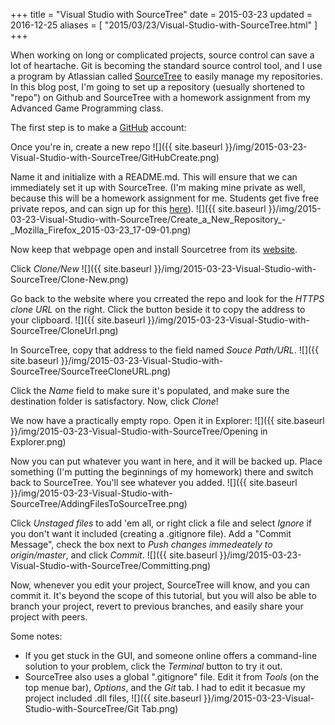 +++
title = "Visual Studio with SourceTree"
date = 2015-03-23
updated = 2016-12-25
aliases = [ "2015/03/23/Visual-Studio-with-SourceTree.html" ]
+++

When working on long or complicated projects, source control can save a lot of heartache. Git is becoming the standard source control tool, and I use a program by Atlassian called [SourceTree](http://sourcetreeapp.com/) to easily manage my repositories. In this blog post, I'm going to set up a repository (uesually shortened to "repo") on Github and SourceTree with a homework assignment from my Advanced Game Programming class.

The first step is to make a [GitHub](https://github.com/) account:

Once you're in, create a new repo
![]({{ site.baseurl }}/img/2015-03-23-Visual-Studio-with-SourceTree/GitHubCreate.png)

Name it and initialize with a README.md. This will ensure that we can immediately set it up with SourceTree. (I'm making mine private as well, because this will be a homework assignment for me. Students get five free private repos, and can sign up for this [here](https://education.github.com/)).
![]({{ site.baseurl }}/img/2015-03-23-Visual-Studio-with-SourceTree/Create_a_New_Repository_-_Mozilla_Firefox_2015-03-23_17-09-01.png)

Now keep that webpage open and install Sourcetree from its [website](http://sourcetreeapp.com/).

Click *Clone/New*
![]({{ site.baseurl }}/img/2015-03-23-Visual-Studio-with-SourceTree/Clone-New.png)

Go back to the website where you crreated the repo and look for the *HTTPS clone URL* on the right. Click the button beside it to copy the address to your clipboard.
![]({{ site.baseurl }}/img/2015-03-23-Visual-Studio-with-SourceTree/CloneUrl.png)

In SourceTree, copy that address to the field named *Souce Path/URL*.
![]({{ site.baseurl }}/img/2015-03-23-Visual-Studio-with-SourceTree/SourceTreeCloneURL.png)

Click the *Name* field to make sure it's populated, and make sure the destination folder is satisfactory. Now, click *Clone*!

We now have a practically empty ropo. Open it in Explorer:
![]({{ site.baseurl }}/img/2015-03-23-Visual-Studio-with-SourceTree/Opening in Explorer.png)

Now you can put whatever you want in here, and it will be backed up.
Place something (I'm putting the beginnings of my homework) there and switch back to SourceTree. You'll see whatever you added.
![]({{ site.baseurl }}/img/2015-03-23-Visual-Studio-with-SourceTree/AddingFilesToSourceTree.png)

Click *Unstaged files* to add 'em all, or right click a file and select *Ignore* if you don't want it included (creating a .gitignore file). Add a "Commit Message", check the box next to *Push changes immedeately to origin/master*, and click *Commit*.
![]({{ site.baseurl }}/img/2015-03-23-Visual-Studio-with-SourceTree/Committing.png)

Now, whenever you edit your project, SourceTree will know, and you can commit it. It's beyond the scope of this tutorial, but you will also be able to branch your project, revert to previous branches, and easily share your project with peers.

Some notes:

- If you get stuck in the GUI, and someone online offers a command-line solution to your problem, click the *Terminal* button to try it out.
- SourceTree also uses a global ".gitignore" file. Edit it from *Tools* (on the top menue bar), *Options*, and the *Git* tab. I had to edit it becasue my project included .dll files,
![]({{ site.baseurl }}/img/2015-03-23-Visual-Studio-with-SourceTree/Git Tab.png)

